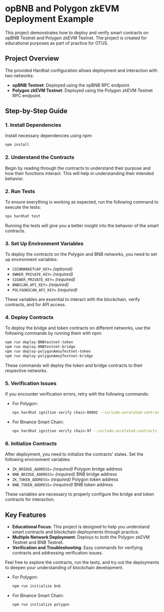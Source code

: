 # opBNB and Polygon zkEVM Deployment Example

This project demonstrates how to deploy and verify smart contracts on opBNB Testnet and Polygon zkEVM Testnet. The project is created for educational purposes as part of practice for OTUS.

## Project Overview

The provided Hardhat configuration allows deployment and interaction with two networks:

- **opBNB Testnet**: Deployed using the opBNB RPC endpoint.
- **Polygon zkEVM Testnet**: Deployed using the Polygon zkEVM Testnet RPC endpoint.

## Step-by-Step Guide

### 1. Install Dependencies

Install necessary dependencies using npm:

```bash
npm install
```

### 2. Understand the Contracts

Begin by reading through the contracts to understand their purpose and how their functions interact. This will help in understanding their intended behavior.

### 2. Run Tests

To ensure everything is working as expected, run the following command to execute the tests:

```bash
npx hardhat test
```

Running the tests will give you a better insight into the behavior of the smart contracts.

### 3. Set Up Environment Variables

To deploy the contracts on the Polygon and BNB networks, you need to set up environment variables:

- `COINMARKETCAP_KEY=` *(optional)*
- `OWNER_PRIVATE_KEY=` *(required)*
- `SIGNER_PRIVATE_KEY=` *(required)*
- `BNBSCAN_API_KEY=` *(required)*
- `POLYGONSCAN_API_KEY=` *(required)*

These variables are essential to interact with the blockchain, verify contracts, and for API access.

### 4. Deploy Contracts

To deploy the bridge and token contracts on different networks, use the following commands by running them with npm:

```bash
npm run deploy-BNBtestnet-token
npm run deploy-BNBtestnet-bridge
npm run deploy-polygonAmoyTestnet-token
npm run deploy-polygonAmoyTestnet-bridge
```

These commands will deploy the token and bridge contracts to their respective networks.

### 5. Verification Issues

If you encounter verification errors, retry with the following commands:

- For Polygon:
  ```bash
  npx hardhat ignition verify chain-80002 --include-unrelated-contracts
  ```
- For Binance Smart Chain:
  ```bash
  npx hardhat ignition verify chain-97 --include-unrelated-contracts
  ```

### 6. Initialize Contracts

After deployment, you need to initialize the contracts' states. Set the following environment variables:

- `ZK_BRIDGE_ADDRESS=` *(required)* Polygon bridge address
- `BNB_BRIDGE_ADDRESS=` *(required)* BNB bridge address
- `ZK_TOKEN_ADDRESS=` *(required)* Polygon token address
- `BNB_TOKEN_ADDRESS=` *(required)* BNB token address

These variables are necessary to properly configure the bridge and token contracts for interaction.

## Key Features

- **Educational Focus**: This project is designed to help you understand smart contracts and blockchain deployments through practice.
- **Multiple Network Deployment**: Deploys to both the Polygon zkEVM Testnet and BNB Testnet.
- **Verification and Troubleshooting**: Easy commands for verifying contracts and addressing verification issues.

Feel free to explore the contracts, run the tests, and try out the deployments to deepen your understanding of blockchain development.

- For Polygon:
  ```bash
  npm run initialize bnb
  ```
- For Binance Smart Chain:
  ```bash
  npm run initialize polygon
  ```
